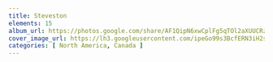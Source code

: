 ```yaml
---
title: Steveston
elements: 15
album_url: https://photos.google.com/share/AF1QipN6xwCplFg5qTOl2aXUUCRzqkQ8i_25BybJSz0117gYcrA_bESw82daQs3f5HWylw?key=c1NUQm9sakJZNEFFelJrMmR3RmhLYXFVVVd6NHp3
cover_image_url: https://lh3.googleusercontent.com/ipeGo99s3BcfERN3iH2sLE4yFNPj1dbrhJnfogPqwdjqW9K2UyG2MJ4VFr8oCAZ7iw5sRXM3O-cikx_vtDWGwK0aI4xwjYOmVZFmxDejPWw1NMt0jLckDcjR_xUKpdjcO4lii4vVnB3_UHsJ8g5ga3RjrN-ZUo3T6c56MNE5SVLNnljiXbiB-v7X1zfg9LJw6AGLz7u_S2bUCbjrRMK2s_VkJOCfZx9Ll4l8MDLrbGRUIRRUPGZa5ib5-GPe8gGVAoj7lzwZTsJTA4aFizsKjOjma7fs4_2Q-Or9l6-RyIJmf29JA2opdtvwWlrR0BqgNzu1oDOe0uHnwN2tv_qkDnnnYbrEmlVEdOHm1B8Z-DplV0j6P8-oUDY6YiroAMgZ1zI1BoSbf6o4hCsL0k5t21inHWtCodGVzUWvwXPpgqujKIF2DRu19hh7MsLJnh-OflkyRNd2KUqOeimrOhmMG8xVCE61NCEVpFUMJv4Q7iHC810YoNpcZgN1WGgclR2CYaJy6s0Zs83KabT06VssdyA09QLFoaXJXgb5JQEja5-BHNIc6MZGd-Ybo00sHWcgLmmxYmosQUCk9iibwTu7KVR4e9Yw2Cmg4A8uVvMUDyfqRIitvQinZxtXTQdVNiRtsRN9oOtF8WFcQeQT8IwIy3Ij=s195-p-k-no
categories: [ North America, Canada ]
---
```

